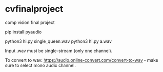 # cvfinalproject
comp vision final project

pip install pyaudio

python3 hi.py single_queen.wav
python3 hi.py a.wav

Input .wav must be single-stream (only one channel).

To convert to wav: https://audio.online-convert.com/convert-to-wav - make sure to select mono audio channel.
